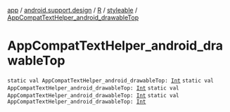 [app](../../../index.md) / [android.support.design](../../index.md) / [R](../index.md) / [styleable](index.md) / [AppCompatTextHelper_android_drawableTop](.)

# AppCompatTextHelper_android_drawableTop

`static val AppCompatTextHelper_android_drawableTop: `[`Int`](https://kotlinlang.org/api/latest/jvm/stdlib/kotlin/-int/index.html)
`static val AppCompatTextHelper_android_drawableTop: `[`Int`](https://kotlinlang.org/api/latest/jvm/stdlib/kotlin/-int/index.html)
`static val AppCompatTextHelper_android_drawableTop: `[`Int`](https://kotlinlang.org/api/latest/jvm/stdlib/kotlin/-int/index.html)
`static val AppCompatTextHelper_android_drawableTop: `[`Int`](https://kotlinlang.org/api/latest/jvm/stdlib/kotlin/-int/index.html)